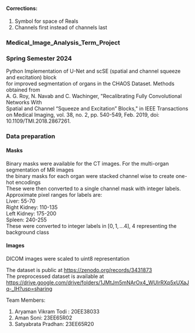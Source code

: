 #### Corrections:
1. Symbol for space of Reals
2. Channels first instead of channels last

### Medical_Image_Analysis_Term_Project <br>
### Spring Semester 2024
Python Implementation of U-Net and scSE (spatial and channel squeeze and excitation) block <br>
for improved segmentation of organs in the CHAOS Dataset. Methods obtained from <br>
A. G. Roy, N. Navab and C. Wachinger, "Recalibrating Fully Convolutional Networks With <br> Spatial and Channel “Squeeze and Excitation” Blocks," in IEEE Transactions on Medical Imaging, vol. 38, no. 2, pp. 540-549, Feb. 2019, doi: 10.1109/TMI.2018.2867261.

### Data preparation
#### Masks
Binary masks were available for the CT images. For the multi-organ segmentation of MR images <br>
the binary masks for each organ were stacked channel wise to create one-hot encodings <br>
These were then converted to a single channel mask with integer labels.<br>
Approximate pixel ranges for labels are: <br>
Liver: 55-70 <br>
Right Kidney: 110-135 <br>
Left Kidney: 175-200 <br>
Spleen: 240-255 <br>
These were converted to integer labels in $[0,1,...4]$, 4 representing the background class
#### Images
DICOM images were scaled to uint8 representation <br>

The dataset is public at https://zenodo.org/records/3431873 <br>
The preprocessed dataset is available at https://drive.google.com/drive/folders/1JMtJm5mNArOx4_WUlrRXp5xUXaJq-_IH?usp=sharing <br>




Team Members: <br>
1. Aryaman Vikram Todi : 20EE38033
2. Aman Soni: 23EE65R02
3. Satyabrata Pradhan: 23EE65R20

